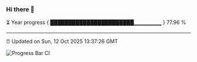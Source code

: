 ### Hi there 👋

⏳ Year progress { ███████████████████████▁▁▁▁▁▁▁ } 77.96 %

---

⏰ Updated on Sun, 12 Oct 2025 13:37:26 GMT

![Progress Bar CI](https://github.com/IshwaranRudhara/GIT-ACTION/workflows/Progress%20Bar%20CI/badge.svg)
